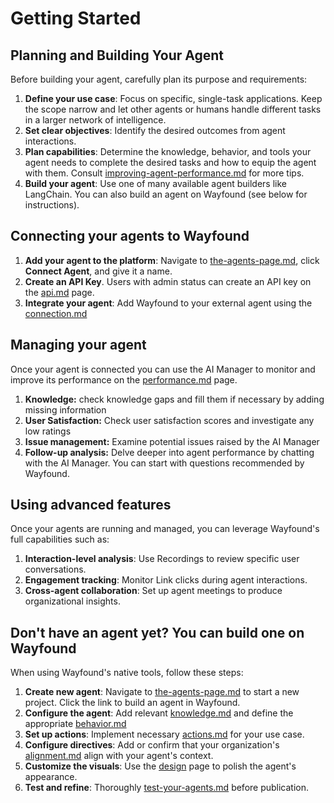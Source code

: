 # Getting Started

## **Planning and Building Your Agent**

Before building your agent, carefully plan its purpose and requirements:

1. **Define your use case**: Focus on specific, single-task applications. Keep the scope narrow and let other agents or humans handle different tasks in a larger network of intelligence.
2. **Set clear objectives**: Identify the desired outcomes from agent interactions.
3. **Plan capabilities**: Determine the knowledge, behavior, and tools your agent needs to complete the desired tasks and how to equip the agent with them. Consult [improving-agent-performance.md](improving-agent-performance.md "mention") for more tips.
4. **Build your agent**: Use one of many available agent builders like LangChain. You can also build an agent on Wayfound (see below for instructions).

## Connecting your agents to Wayfound

1. **Add your agent to the platform**: Navigate to [the-agents-page.md](agents/the-agents-page.md "mention"), click **Connect Agent**, and give it a name.
2. **Create an API Key**. Users with admin status can create an API key on the [api.md](api.md "mention") page.
3. **Integrate your agent**: Add Wayfound to your external agent using the [connection.md](agents/connection.md "mention")

## Managing your agent

Once your agent is connected you can use the AI Manager to monitor and improve its performance on the [performance.md](manager/performance.md "mention") page.

1. **Knowledge:** check knowledge gaps and fill them if necessary by adding missing information
2. **User Satisfaction:** Check user satisfaction scores and investigate any low ratings
3. **Issue management:** Examine potential issues raised by the AI Manager
4. **Follow-up analysis:** Delve deeper into agent performance by chatting with the AI Manager. You can start with questions recommended by Wayfound.

## **Using advanced features**

Once your agents are running and managed, you can leverage Wayfound's full capabilities such as:

1. **Interaction-level analysis**: Use Recordings to review specific user conversations.
2. **Engagement tracking**: Monitor Link clicks during agent interactions.
3. **Cross-agent collaboration**: Set up agent meetings to produce organizational insights.

## Don't have an agent yet? You can build one on Wayfound

When using Wayfound's native tools, follow these steps:

1. **Create new agent**: Navigate to [the-agents-page.md](agents/the-agents-page.md "mention") to start a new project. Click the link to build an agent in Wayfound.
2. **Configure the agent**: Add relevant [knowledge.md](agents/knowledge.md "mention") and define the appropriate [behavior.md](agents/behavior.md "mention")
3. **Set up actions**: Implement necessary [actions.md](agents/actions.md "mention") for your use case.
4. **Configure directives**: Add or confirm that your organization's [alignment.md](manager/alignment.md "mention") align with your agent's context.
5. **Customize the visuals**: Use the [design](agents/design/ "mention") page to polish the agent's appearance.
6. **Test and refine**: Thoroughly [test-your-agents.md](agents/test-your-agents.md "mention") before publication.

